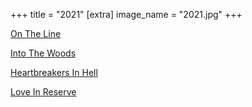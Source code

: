 +++
title = "2021"
[extra]
image_name = "2021.jpg"
+++

[On The Line](https://www.rubbercitytheatre.com/)

[Into The Woods](https://www.rubbercitytheatre.com/)

[Heartbreakers In Hell](https://www.rubbercitytheatre.com/)

[Love In Reserve](https://www.rubbercitytheatre.com/)
